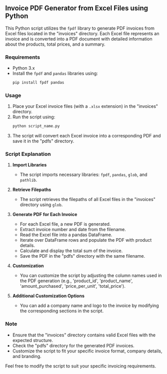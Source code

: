 ## Invoice PDF Generator from Excel Files using Python

This Python script utilizes the `fpdf` library to generate PDF invoices from Excel files located in the "invoices" directory. Each Excel file represents an invoice and is converted into a PDF document with detailed information about the products, total prices, and a summary.

### Requirements
- Python 3.x
- Install the `fpdf` and `pandas` libraries using:
  ```bash
  pip install fpdf pandas
  ```

### Usage
1. Place your Excel invoice files (with a `.xlsx` extension) in the "invoices" directory.
2. Run the script using:
    ```bash
    python script_name.py
    ```
3. The script will convert each Excel invoice into a corresponding PDF and save it in the "pdfs" directory.

### Script Explanation

1. **Import Libraries**
   - The script imports necessary libraries: `fpdf`, `pandas`, `glob`, and `pathlib`.

2. **Retrieve Filepaths**
   - The script retrieves the filepaths of all Excel files in the "invoices" directory using `glob`.

3. **Generate PDF for Each Invoice**
   - For each Excel file, a new PDF is generated.
   - Extract invoice number and date from the filename.
   - Read the Excel file into a pandas DataFrame.
   - Iterate over DataFrame rows and populate the PDF with product details.
   - Calculate and display the total sum of the invoice.
   - Save the PDF in the "pdfs" directory with the same filename.

4. **Customization**
   - You can customize the script by adjusting the column names used in the PDF generation (e.g., 'product_id', 'product_name', 'amount_purchased', 'price_per_unit', 'total_price').

5. **Additional Customization Options**
   - You can add a company name and logo to the invoice by modifying the corresponding sections in the script.

### Note
- Ensure that the "invoices" directory contains valid Excel files with the expected structure.
- Check the "pdfs" directory for the generated PDF invoices.
- Customize the script to fit your specific invoice format, company details, and branding.

Feel free to modify the script to suit your specific invoicing requirements.
